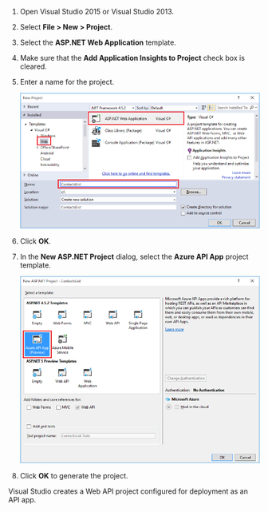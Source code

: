 1. Open Visual Studio 2015 or Visual Studio 2013.

2. Select **File > New > Project**.

3. Select the **ASP.NET Web Application** template.

4. Make sure that the **Add Application Insights to Project** check box is cleared.

5. Enter a name for the project.

    ![](./media/app-service-api-create/01-filenew-v3.png)

6. Click **OK**.

7. In the **New ASP.NET Project** dialog, select the **Azure API App** project template.

    ![](./media/app-service-api-create/02-api-app-template-v3.png)

8. Click **OK** to generate the project.


Visual Studio creates a Web API project configured for deployment as an API app.

